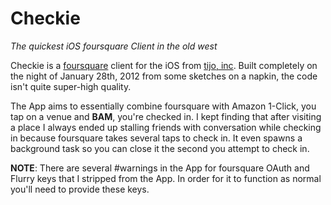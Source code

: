 # Checkie
*The quickest iOS foursquare Client in the old west*

Checkie is a [foursquare](http://www.foursquare.com) client for the iOS from [tijo, inc](http://tijo.me). Built completely on the night of January 28th, 2012 from some sketches on a napkin, the code isn't quite super-high quality.

The App aims to essentially combine foursquare with Amazon 1-Click, you tap on a venue and **BAM**, you're checked in. I kept finding that after visiting a place I always ended up stalling friends with conversation while checking in because foursquare takes several taps to check in. It even spawns a background task so you can close it the second you attempt to check in.

**NOTE**: There are several #warnings in the App for foursquare OAuth and Flurry keys that I stripped from the App. In order for it to function as normal you'll need to provide these keys.